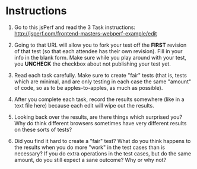 # Instructions

1. Go to this jsPerf and read the 3 Task instructions: http://jsperf.com/frontend-masters-webperf-example/edit 

2. Going to that URL will allow you to fork your test off the **FIRST** revision of that test (so that each attendee has their own revision). Fill in your info in the blank form. Make sure while you play around with your test, you **UNCHECK** the checkbox about not publishing your test yet.

3. Read each task carefully. Make sure to create "fair" tests (that is, tests which are minimal, and are only testing in each case the same "amount" of code, so as to be apples-to-apples, as much as possible).

4. After you complete each task, record the results somewhere (like in a text file here) because each edit will wipe out the results.

5. Looking back over the results, are there things which surprised you? Why do think different browsers sometimes have very different results on these sorts of tests?

6. Did you find it hard to create a "fair" test? What do you think happens to the results when you do more "work" in the test cases than is necessary? If you do extra operations in the test cases, but do the same amount, do you still expect a sane outcome? Why or why not?
